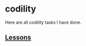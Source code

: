 # codility

Here are all codility tasks I have done.

## [Lessons](https://github.com/Jay-Liao/codility/blob/master/lesson.md)